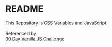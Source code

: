 # README
This Repository is CSS Variables and JavaScript<br>
<br>
Referenced by<br>
<a href="https://javascript30.com/" target="_blank" rel="noopener">30 Day Vanilla JS Challenge</a>
